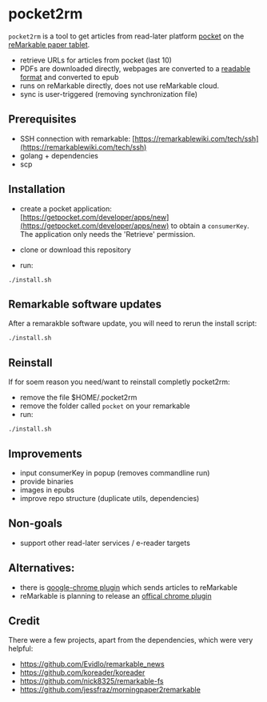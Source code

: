 # pocket2rm
`pocket2rm` is a tool to get articles from read-later platform [pocket](https://app.getpocket.com/) on the [reMarkable paper tablet](https://remarkable.com/). 

- retrieve URLs for articles from pocket (last 10)
- PDFs are downloaded directly, webpages are converted to a [readable format](https://github.com/go-shiori/go-readability) and converted to epub
- runs on reMarkable directly, does not use reMarkable cloud.
- sync is user-triggered (removing synchronization file)

## Prerequisites
- SSH connection with remarkable: [https://remarkablewiki.com/tech/ssh](https://remarkablewiki.com/tech/ssh)
- golang + dependencies
- scp

## Installation
- create a pocket application: [https://getpocket.com/developer/apps/new](https://getpocket.com/developer/apps/new) to obtain a `consumerKey`. The application only needs the 'Retrieve' permission.

- clone or download this repository
- run:

```
./install.sh
```

## Remarkable software updates
After a remarakble software update, you will need to rerun the install script:

```
./install.sh
```

## Reinstall

If for soem reason you need/want to reinstall completly pocket2rm:

- remove the file $HOME/.pocket2rm
- remove the folder called `pocket` on your remarkable
- run:

```
./install.sh
```

## Improvements
- input consumerKey in popup (removes commandline run)
- provide binaries
- images in epubs
- improve repo structure (duplicate utils, dependencies)

## Non-goals
- support other read-later services / e-reader targets

## Alternatives:
- there is [google-chrome plugin](https://chrome.google.com/webstore/detail/send-to-remarkable/mcfkooagiaelmfpkgegmbobdcpcbdbgh) which sends articles to reMarkable
- reMarkable is planning to release an [offical chrome plugin](https://support.remarkable.com/hc/en-us/articles/360006830977-Read-on-reMarkable-Google-Chrome-plug-in)

## Credit
There were a few projects, apart from the dependencies, which were very helpful:
- https://github.com/Evidlo/remarkable_news
- https://github.com/koreader/koreader
- https://github.com/nick8325/remarkable-fs
- https://github.com/jessfraz/morningpaper2remarkable
